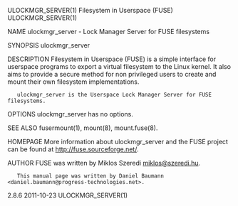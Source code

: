 ULOCKMGR_SERVER(1)                                                                                                                           Filesystem in Userspace (FUSE)                                                                                                                          ULOCKMGR_SERVER(1)

NAME
       ulockmgr_server - Lock Manager Server for FUSE filesystems

SYNOPSIS
       ulockmgr_server

DESCRIPTION
       Filesystem in Userspace (FUSE) is a simple interface for userspace programs to export a virtual filesystem to the Linux kernel. It also aims to provide a secure method for non privileged users to create and mount their own filesystem implementations.

       ulockmgr_server is the Userspace Lock Manager Server for FUSE filesystems.

OPTIONS
       ulockmgr_server has no options.

SEE ALSO
       fusermount(1), mount(8), mount.fuse(8).

HOMEPAGE
       More information about ulockmgr_server and the FUSE project can be found at <http://fuse.sourceforge.net/>.

AUTHOR
       FUSE was written by Miklos Szeredi <miklos@szeredi.hu>.

       This manual page was written by Daniel Baumann <daniel.baumann@progress-technologies.net>.

2.8.6                                                                                                                                                  2011-10-23                                                                                                                                    ULOCKMGR_SERVER(1)
